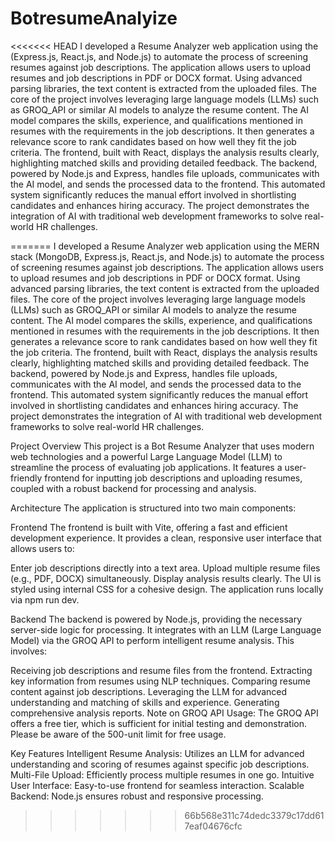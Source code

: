 # BotresumeAnalyize
<<<<<<< HEAD
I developed a Resume Analyzer web application using the (Express.js, React.js, and Node.js) to automate the process of screening resumes against job descriptions. The application allows users to upload resumes and job descriptions in PDF or DOCX format. Using advanced parsing libraries, the text content is extracted from the uploaded files. The core of the project involves leveraging large language models (LLMs) such as GROQ_API or similar AI models to analyze the resume content. The AI model compares the skills, experience, and qualifications mentioned in resumes with the requirements in the job descriptions. It then generates a relevance score to rank candidates based on how well they fit the job criteria. The frontend, built with React, displays the analysis results clearly, highlighting matched skills and providing detailed feedback. The backend, powered by Node.js and Express, handles file uploads, communicates with the AI model, and sends the processed data to the frontend. This automated system significantly reduces the manual effort involved in shortlisting candidates and enhances hiring accuracy. The project demonstrates the integration of AI with traditional web development frameworks to solve real-world HR challenges.

=======
I developed a Resume Analyzer web application using the MERN stack (MongoDB, Express.js, React.js, and Node.js) to automate the process of screening resumes against job descriptions. The application allows users to upload resumes and job descriptions in PDF or DOCX format. Using advanced parsing libraries, the text content is extracted from the uploaded files. The core of the project involves leveraging large language models (LLMs) such as GROQ_API or similar AI models to analyze the resume content. The AI model compares the skills, experience, and qualifications mentioned in resumes with the requirements in the job descriptions. It then generates a relevance score to rank candidates based on how well they fit the job criteria. The frontend, built with React, displays the analysis results clearly, highlighting matched skills and providing detailed feedback. The backend, powered by Node.js and Express, handles file uploads, communicates with the AI model, and sends the processed data to the frontend. This automated system significantly reduces the manual effort involved in shortlisting candidates and enhances hiring accuracy. The project demonstrates the integration of AI with traditional web development frameworks to solve real-world HR challenges.

Project Overview
This project is a Bot Resume Analyzer that uses modern web technologies and a powerful Large Language Model (LLM) to streamline the process of evaluating job applications. It features a user-friendly frontend for inputting job descriptions and uploading resumes, coupled with a robust backend for processing and analysis.

Architecture
The application is structured into two main components:

Frontend
The frontend is built with Vite, offering a fast and efficient development experience. It provides a clean, responsive user interface that allows users to:

Enter job descriptions directly into a text area.
Upload multiple resume files (e.g., PDF, DOCX) simultaneously.
Display analysis results clearly.
The UI is styled using internal CSS for a cohesive design. The application runs locally via npm run dev.

Backend
The backend is powered by Node.js, providing the necessary server-side logic for processing. It integrates with an LLM (Large Language Model) via the GROQ API to perform intelligent resume analysis. This involves:

Receiving job descriptions and resume files from the frontend.
Extracting key information from resumes using NLP techniques.
Comparing resume content against job descriptions.
Leveraging the LLM for advanced understanding and matching of skills and experience.
Generating comprehensive analysis reports.
Note on GROQ API Usage: The GROQ API offers a free tier, which is sufficient for initial testing and demonstration. Please be aware of the 500-unit limit for free usage.

Key Features
Intelligent Resume Analysis: Utilizes an LLM for advanced understanding and scoring of resumes against specific job descriptions.
Multi-File Upload: Efficiently process multiple resumes in one go.
Intuitive User Interface: Easy-to-use frontend for seamless interaction.
Scalable Backend: Node.js ensures robust and responsive processing.
>>>>>>> 66b568e311c74dedc3379c17dd617eaf04676cfc
